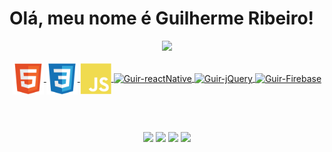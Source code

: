 # Olá, meu nome é Guilherme Ribeiro!



<div align="center">
  <a href="https://github.com/guir-ribeiro">
  <img height="180em" src="https://github-readme-stats.vercel.app/api/top-langs/?username=guir-ribeiro&layout=compact&langs_count=7&theme=dracula"/>
</div>

  <div style="display: inline_block" align="center" ><br>
  <img align="center" alt="Guir-HTML" height="50" width="50" src="https://raw.githubusercontent.com/devicons/devicon/master/icons/html5/html5-original.svg">
  <img align="center" alt="Guir-CSS" height="50" width="50" src="https://raw.githubusercontent.com/devicons/devicon/master/icons/css3/css3-original.svg">
  <img align="center" alt="Guir-Js" height="50" width="50" src="https://raw.githubusercontent.com/devicons/devicon/master/icons/javascript/javascript-plain.svg">
  <img align="center" alt="Guir-reactNative" height="50" width="80" src="https://www.datocms-assets.com/45470/1631026680-logo-react-native.png?fm=webp">
  <img align="center" alt="Guir-jQuery" height="50" width="50" src="https://icons-for-free.com/iconfiles/png/512/jquery+icon-1320185152994214115.png">
  <img align="center" alt="Guir-Firebase" height="50" width="50" src="https://icons-for-free.com/iconfiles/png/512/svg+developer+firebase+google+programming+icon-1320183319887802192.png">
</div>

  ##
  
  <div  align="center"> <br>

  <a href="https://www.instagram.com/guir_ribeiro" target="_blank"><img src="https://img.shields.io/badge/-Instagram-%23E4405F?style=for-the-badge&logo=instagram&logoColor=white" target="_blank"></a>
  <a href = "mailto:#"><img src="https://img.shields.io/badge/-Gmail-%23333?style=for-the-badge&logo=gmail&logoColor=white" target="_blank"></a>
  <a href="https://www.linkedin.com/in/guir-ribeiro/" target="_blank"><img src="https://img.shields.io/badge/-LinkedIn-%230077B5?style=for-the-badge&logo=linkedin&logoColor=white" target="_blank"></a>
  <a href="https://www.tiktok.com/@juniorprajunior" target="_blank"><img src="https://img.shields.io/badge/-tiktok-%23333?style=for-the-badge&logo=tiktok&logoColor=white%22%20target=%22_blank%22" target="_blank"></a> 
 
</div>
